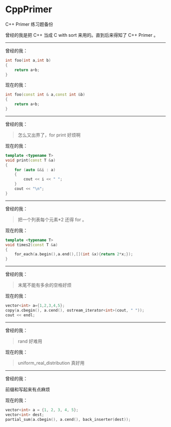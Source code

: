 # CppPrimer

C++ Primer 练习题备份

曾经的我是把 C++ 当成 C with sort 来用的。直到后来得知了 C++ Primer 。

---

曾经的我：

```c++
int foo(int a,int b)
{
    return a+b;
}
```

现在的我：

```c++
int foo(const int & a,const int &b)
{
    return a+b;
}
```

---

曾经的我：

> 怎么又出界了，for print 好烦啊

现在的我：

```c++
template <typename T>
void print(const T &a)
{
    for (auto &&i : a)
    {
        cout << i << " ";
    }
    cout << "\n";
}
```

---

曾经的我：

> 把一个列表每个元素*2 还得 for 。

现在的我：

```c++
template <typename T>
void times2(const T &a)
{
    for_each(a.begin(),a.end(),[](int &x){return 2*x;});
}
```

---

曾经的我：

> 末尾不能有多余的空格好烦

现在的我：

```c++
vector<int> a={1,2,3,4,5};
copy(a.cbegin(), a.cend(), ostream_iterator<int>(cout, " "));
cout << endl;
```

---

曾经的我：

> rand 好难用

现在的我：

> uniform_real_distribution 真好用

---

曾经的我：

前缀和写起来有点麻烦

现在的我：

```c++
vector<int> a = {1, 2, 3, 4, 5};
vector<int> dest;
partial_sum(a.cbegin(), a.cend(), back_inserter(dest));
```
